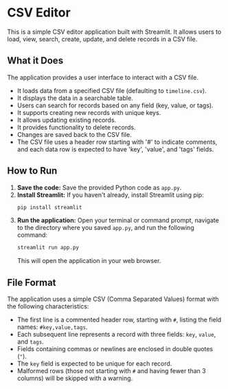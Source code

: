 # CSV Editor

This is a simple CSV editor application built with Streamlit. It allows users to load, view, search, create, update, and delete records in a CSV file.

## What it Does

The application provides a user interface to interact with a CSV file.
* It loads data from a specified CSV file (defaulting to `timeline.csv`).
* It displays the data in a searchable table.
* Users can search for records based on any field (key, value, or tags).
* It supports creating new records with unique keys.
* It allows updating existing records.
* It provides functionality to delete records.
* Changes are saved back to the CSV file.
* The CSV file uses a header row starting with '#' to indicate comments, and each data row is expected to have 'key', 'value', and 'tags' fields.

## How to Run

1.  **Save the code:** Save the provided Python code as `app.py`.
2.  **Install Streamlit:** If you haven't already, install Streamlit using pip:
    ```bash
    pip install streamlit
    ```
3.  **Run the application:** Open your terminal or command prompt, navigate to the directory where you saved `app.py`, and run the following command:
    ```bash
    streamlit run app.py
    ```
    This will open the application in your web browser.

## File Format

The application uses a simple CSV (Comma Separated Values) format with the following characteristics:

* The first line is a commented header row, starting with `#`, listing the field names: `#key,value,tags`.
* Each subsequent line represents a record with three fields: `key`, `value`, and `tags`.
* Fields containing commas or newlines are enclosed in double quotes (`"`).
* The `key` field is expected to be unique for each record.
* Malformed rows (those not starting with `#` and having fewer than 3 columns) will be skipped with a warning.
